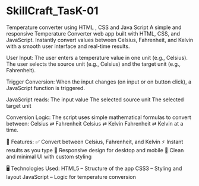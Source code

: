 # SkillCraft_TasK-01
Temperature converter using HTML , CSS and Java Script
A simple and responsive Temperature Converter web app built with HTML, CSS, and JavaScript. Instantly convert values between Celsius, Fahrenheit, and Kelvin with a smooth user interface and real-time results.

User Input:
The user enters a temperature value in one unit (e.g., Celsius).
The user selects the source unit (e.g., Celsius) and the target unit (e.g., Fahrenheit).

Trigger Conversion:
When the input changes (on input or on button click), a JavaScript function is triggered.

JavaScript reads:
The input value
The selected source unit
The selected target unit

Conversion Logic:
The script uses simple mathematical formulas to convert between:
Celsius ⇄ Fahrenheit
Celsius ⇄ Kelvin
Fahrenheit ⇄ Kelvin at a time.

🔧 Features:
✅ Convert between Celsius, Fahrenheit, and Kelvin
⚡ Instant results as you type
📱 Responsive design for desktop and mobile
🎨 Clean and minimal UI with custom styling

🖥️ Technologies Used:
HTML5 – Structure of the app
CSS3 – Styling and layout
JavaScript – Logic for temperature conversion
